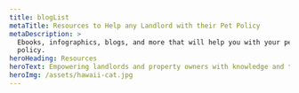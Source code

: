 ```yaml
---
title: blogList
metaTitle: Resources to Help any Landlord with their Pet Policy
metaDescription: >
  Ebooks, infographics, blogs, and more that will help you with your pet
  policy.  
heroHeading: Resources
heroText: Empowering landlords and property owners with knowledge and tools
heroImg: /assets/hawaii-cat.jpg
---
```

